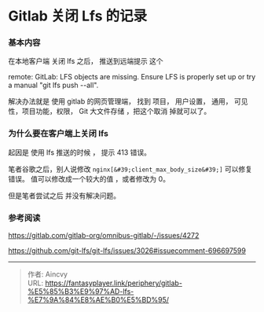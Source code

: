 # Gitlab  关闭 Lfs 的记录


###  基本内容

在本地客户端 关闭 lfs 之后，  推送到远端提示 这个

remote: GitLab: LFS objects are missing. Ensure LFS is properly set up or try a manual &#34;git lfs push --all&#34;.

解决办法就是 使用 gitlab 的网页管理端， 找到 项目， 用户设置， 通用， 可见性，项目功能，权限， Git 大文件存储   ，把这个取消 掉就可以了。


###  为什么要在客户端上关闭 lfs
起因是 使用 lfs 推送的时候 ， 提示  413 错误。   

笔者谷歌之后，别人说修改 `nginx[&#39;client_max_body_size&#39;]` 可以修复错误。 值可以修改成一个较大的值 ，或者修改为 0。 

但是笔者尝试之后 并没有解决问题。 


### 参考阅读

https://gitlab.com/gitlab-org/omnibus-gitlab/-/issues/4272

https://github.com/git-lfs/git-lfs/issues/3026#issuecomment-696697599


---

> 作者: Aincvy  
> URL: https://fantasyplayer.link/periphery/gitlab-%E5%85%B3%E9%97%AD-lfs-%E7%9A%84%E8%AE%B0%E5%BD%95/  


